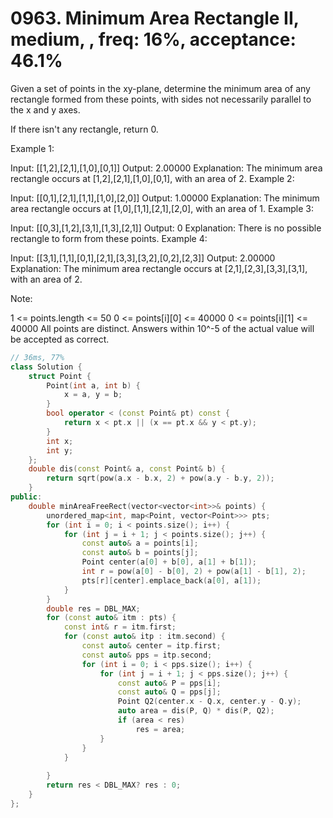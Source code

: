 # 0963. Minimum Area Rectangle II, medium, , freq: 16%, acceptance: 46.1%

Given a set of points in the xy-plane, determine the minimum area of any rectangle formed from these points, with sides not necessarily parallel to the x and y axes.

If there isn't any rectangle, return 0.

 

Example 1:



Input: [[1,2],[2,1],[1,0],[0,1]]
Output: 2.00000
Explanation: The minimum area rectangle occurs at [1,2],[2,1],[1,0],[0,1], with an area of 2.
Example 2:



Input: [[0,1],[2,1],[1,1],[1,0],[2,0]]
Output: 1.00000
Explanation: The minimum area rectangle occurs at [1,0],[1,1],[2,1],[2,0], with an area of 1.
Example 3:



Input: [[0,3],[1,2],[3,1],[1,3],[2,1]]
Output: 0
Explanation: There is no possible rectangle to form from these points.
Example 4:



Input: [[3,1],[1,1],[0,1],[2,1],[3,3],[3,2],[0,2],[2,3]]
Output: 2.00000
Explanation: The minimum area rectangle occurs at [2,1],[2,3],[3,3],[3,1], with an area of 2.
 

Note:

1 <= points.length <= 50
0 <= points[i][0] <= 40000
0 <= points[i][1] <= 40000
All points are distinct.
Answers within 10^-5 of the actual value will be accepted as correct.
```c++
// 36ms, 77%
class Solution {
    struct Point {
        Point(int a, int b) {
            x = a, y = b;
        }
        bool operator < (const Point& pt) const {
            return x < pt.x || (x == pt.x && y < pt.y);
        }
        int x;
        int y;
    };
    double dis(const Point& a, const Point& b) {
        return sqrt(pow(a.x - b.x, 2) + pow(a.y - b.y, 2));
    }
public:
    double minAreaFreeRect(vector<vector<int>>& points) {
        unordered_map<int, map<Point, vector<Point>>> pts;
        for (int i = 0; i < points.size(); i++) {
            for (int j = i + 1; j < points.size(); j++) {
                const auto& a = points[i];
                const auto& b = points[j];
                Point center(a[0] + b[0], a[1] + b[1]);
                int r = pow(a[0] - b[0], 2) + pow(a[1] - b[1], 2);
                pts[r][center].emplace_back(a[0], a[1]);
            }
        }
        double res = DBL_MAX;
        for (const auto& itm : pts) {
            const int& r = itm.first;
            for (const auto& itp : itm.second) {
                const auto& center = itp.first;
                const auto& pps = itp.second;
                for (int i = 0; i < pps.size(); i++) {
                    for (int j = i + 1; j < pps.size(); j++) {
                        const auto& P = pps[i];
                        const auto& Q = pps[j];
                        Point Q2(center.x - Q.x, center.y - Q.y);
                        auto area = dis(P, Q) * dis(P, Q2);
                        if (area < res)
                            res = area;
                    }
                }
            }
            
        }
        return res < DBL_MAX? res : 0;
    }
};
```
